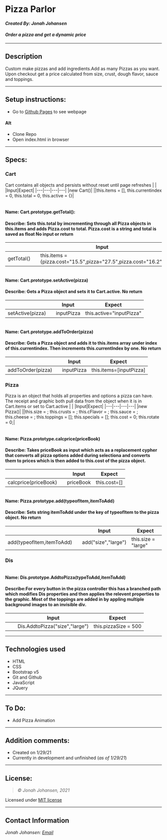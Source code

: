 # Pizza Parlor
#### *Created By: Jonah Johansen*
#### *Order a pizza and get a dynamic price*

* * *

## Description  
  Custom make pizzas and add ingredients.Add as many Pizzas as you want. Upon checkout get a price calculated from size, crust, dough flavor, sauce and toppings.

* * *

## Setup instructions:  
* Go to [Github Pages](https://jjohan-work.github.io/PizzaPizza/.) to see webpage
#### Alt
* Clone Repo
* Open index.html in browser

* * *
## Specs:
### Cart  
Cart contains all objects and persists without reset until page refreshes
|   |   |Input|Expect|
|---|---|---|---|
|new Cart()|   ||this.items = [], this.currentindex = 0, this.total = 0, this.active = {}|

|   |   |   |   |
|---|---|---|---|
#### Name: Cart.prototype.getTotal():
#### Describe: Sets this.total by imcrementing through all Pizza objects in this.items and adds Pizza.cost to total. Pizza.cost is a string and total is saved as float No input or return
|   |   |Input|Expect|
|---|---|---|---|
|getTotal()|   |this.items = {pizza.cost="15.5",pizza="27.5",pizza.cost="16.2"}|this.total="59.2"|

|   |   |   |   |
|---|---|---|---|
#### Name: Cart.prototype.setActive(pizza)
#### Describe: Gets a Pizza object and sets it to Cart.active. No return
|   |   |Input|Expect|
|---|---|---|---|
|setActive(pizza)|   |inputPizza|this.active="inputPizza"|

|   |   |   |   |
|---|---|---|---|
#### Name: Cart.prototype.addToOrder(pizza)
#### Describe: Gets a Pizza object and adds it to this.items array under index of this.currentindex. Then increments this.currentIndex by one. No return
|   |   |Input|Expect|
|---|---|---|---|
|addToOrder(pizza)|   |inputPizza|this.items=[inputPizza]|

### Pizza
Pizza is an object that holds all properties and options a pizza can have. The receipt and graphic both pull data from the object when it is in Cart.items or set to Cart.active
|   |   |Input|Expect|
|---|---|---|---|
|new Pizza()|   ||this.size = ; this.crusts = ; this.cFlavor = ; this.sauce = ; this.cheese  = ; this.toppings = []; this.specials = []; this.cost = 0; this.rotate = 0;|

|   |   |   |   |
|---|---|---|---|
#### Name: Pizza.prototype.calcprice(priceBook)
#### Describe: Takes priceBook as input which acts as a replacement cypher that converts all pizza options added during selectiona and converts them to prices which is then added to this.cost of the pizza object.
|   |   |Input|Expect|
|---|---|---|---|
|calcprice(priceBook)|   |priceBook|this.cost=[]|

|   |   |   |   |
|---|---|---|---|
#### Name: Pizza.prototype.add(typeofItem,itemToAdd)
#### Describe: Sets string itemToAdd under the key of typeofItem to the pizza object. No return
|   |   |Input|Expect|
|---|---|---|---|
|add(typeofItem,itemToAdd)|   |add("size","large")|this.size = "large"|


### Dis

|   |   |   |   |
|---|---|---|---|
#### Name: Dis.prototype.AddtoPizza(typeToAdd,itemToAdd)
#### Describe:For every button in the pizza controller this has a branched path which modifies Dis properties and then applies the relevent properties to the graphic. Most of the toppings are added in by appling multiple background images to an invisible div.
|   |   |Input|Expect|
|---|---|---|---|
|   |   |Dis.AddtoPizza("size","large")|this.pizzaSize = 500|
* * *

## Technologies used
* HTML
* CSS
* Bootstrap v5
* Git and Github
* JavaScript
* JQuery

* * *

## To Do:
* Add Pizza Animation

* * *

## Addition comments:
* Created on 1/29/21  
* Currently in development and unfinished (*as of 1/29/21*)

* * *

## License:
> *&copy; Jonah Johansen, 2021*

Licensed under [MIT license](https://mit-license.org/)

* * *

## Contact Information
_Jonah Johansen: [Email](johansenjonah+git@gmail.com)_